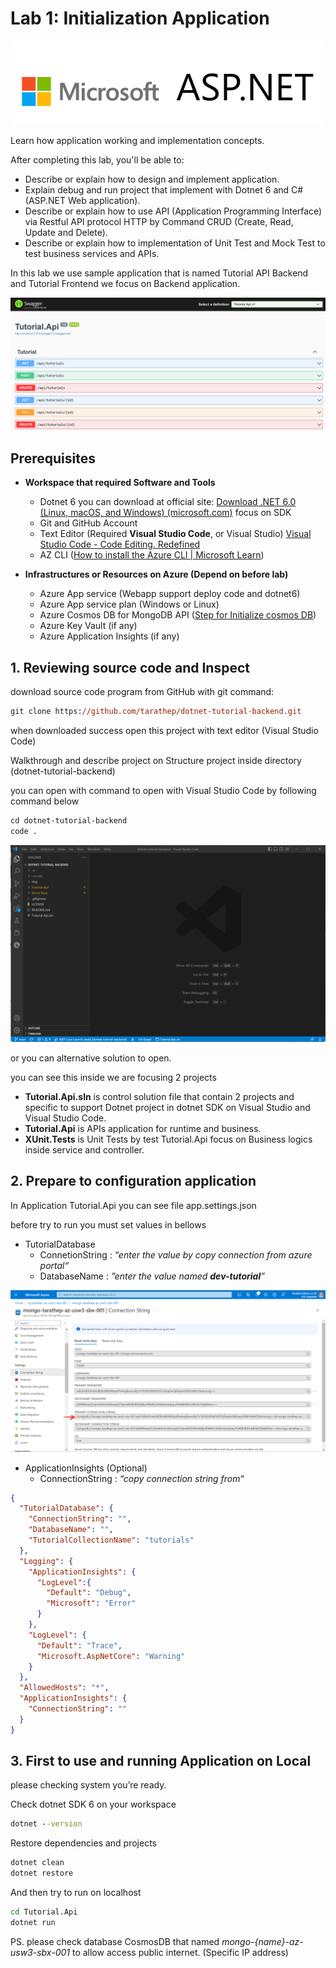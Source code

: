 # Lab 1: Initialization Application

<div align=center><img src="../src/logo-ms.png"></div>

Learn how application working and implementation concepts.

After completing this lab, you'll be able to:

- Describe or explain how to design and implement application. 
- Explain debug and run project that implement with Dotnet 6 and C# (ASP.NET Web application).
- Describe or explain how to use API (Application Programming Interface) via Restful API protocol HTTP by Command CRUD (Create, Read, Update and Delete).
- Describe or explain how to implementation of Unit Test and Mock Test to test business services and APIs.

In this lab we use sample application that is named Tutorial API Backend and Tutorial Frontend we focus on Backend application.

<img src="../src/ex-app.png">

## Prerequisites

- <b>Workspace that required Software and Tools</b>
    - Dotnet 6 you can download at official site: [Download .NET 6.0 (Linux, macOS, and Windows) (microsoft.com)](https://dotnet.microsoft.com/en-us/download/dotnet/6.0) focus on SDK
    - Git and GitHub Account
    - Text Editor (Required <b>Visual Studio Code</b>, or Visual Studio) [Visual Studio Code - Code Editing. Redefined](https://code.visualstudio.com/)
    - AZ CLI ([How to install the Azure CLI | Microsoft Learn](https://learn.microsoft.com/en-us/cli/azure/install-azure-cli))

- <b>Infrastructures or Resources on Azure (Depend on before lab)</b>
    - Azure App service (Webapp support deploy code and dotnet6) 
    - Azure App service plan (Windows or Linux)
    - Azure Cosmos DB for MongoDB API ([Step for Initialize cosmos DB](./init-cosmos-db.md))
    - Azure Key Vault (if any)
    - Azure Application Insights (if any)

## 1. Reviewing source code and Inspect
download source code program from GitHub with git command: 

```ps
git clone https://github.com/tarathep/dotnet-tutorial-backend.git
```
when downloaded success open this project with text editor (Visual Studio Code)

Walkthrough and describe project on Structure project inside directory (dotnet-tutorial-backend)

you can open with command to open with Visual Studio Code by following command below

```ps
cd dotnet-tutorial-backend
code .
```

<img src="../src/vscode.png">

or you can alternative solution to open.

you can see this inside we are focusing 2 projects

- <b>Tutorial.Api.sln</b> is control solution file that contain 2 projects and specific to support Dotnet project in dotnet SDK on Visual Studio and Visual Studio Code.
- <b>Tutorial.Api</b> is APIs application for runtime and business.
- <b>XUnit.Tests</b> is Unit Tests by test Tutorial.Api focus on Business logics inside service and controller.

## 2. Prepare to configuration application

In Application Tutorial.Api  you can see file app.settings.json

before try to run you must set values in bellows

- TutorialDatabase
    - ConnetionString : <i>“enter the value by copy connection from azure portal“ </i>
    - DatabaseName : <i>”enter the value named <b>dev-tutorial</b>”</i>

<img src="../src/cosmos-for-mongo.png">

- ApplicationInsights (Optional)
    - ConnectionString : <i>“copy connection string from“</i>

```json
{
  "TutorialDatabase": {
    "ConnectionString": "",
    "DatabaseName": "",
    "TutorialCollectionName": "tutorials"
  },
  "Logging": {
    "ApplicationInsights": {
      "LogLevel":{
        "Default": "Debug",
        "Microsoft": "Error"
      }
    },
    "LogLevel": {
      "Default": "Trace",
      "Microsoft.AspNetCore": "Warning"
    }
  },
  "AllowedHosts": "*",
  "ApplicationInsights": {
    "ConnectionString": ""
  }
}
```

## 3. First to use and running Application on Local
please checking system you’re ready.

Check dotnet SDK 6 on your workspace

```cmd
dotnet --version
```

Restore dependencies and projects

```cmd
dotnet clean
dotnet restore
```

And then try to run on localhost

```cmd
cd Tutorial.Api
dotnet run
```

PS. please check database CosmosDB that named *mongo-{name}-az-usw3-sbx-001* to allow access public internet. (Specific IP address)
